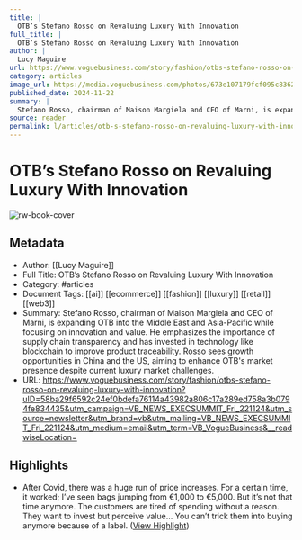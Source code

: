 ```yaml
---
title: |
  OTB’s Stefano Rosso on Revaluing Luxury With Innovation
full_title: |
  OTB’s Stefano Rosso on Revaluing Luxury With Innovation
author: |
  Lucy Maguire
url: https://www.voguebusiness.com/story/fashion/otbs-stefano-rosso-on-revaluing-luxury-with-innovation?uID=58ba29f6592c24ef0bdefa76114a43982a806c17a289ed758a3b0794fe834435&utm_campaign=VB_NEWS_EXECSUMMIT_Fri_221124&utm_source=newsletter&utm_brand=vb&utm_mailing=VB_NEWS_EXECSUMMIT_Fri_221124&utm_medium=email&utm_term=VB_VogueBusiness&__readwiseLocation=
category: articles
image_url: https://media.voguebusiness.com/photos/673e107179fcf095c8362009/16:9/w_1280,c_limit/VB-EXEC-SUMMIT-ARTICLE-MARNI-social-newsletter.jpg
published_date: 2024-11-22
summary: |
  Stefano Rosso, chairman of Maison Margiela and CEO of Marni, is expanding OTB into the Middle East and Asia-Pacific while focusing on innovation and value. He emphasizes the importance of supply chain transparency and has invested in technology like blockchain to improve product traceability. Rosso sees growth opportunities in China and the US, aiming to enhance OTB's market presence despite current luxury market challenges.
source: reader
permalink: l/articles/otb-s-stefano-rosso-on-revaluing-luxury-with-innovation
---
```

# OTB’s Stefano Rosso on Revaluing Luxury With Innovation

![rw-book-cover](https://media.voguebusiness.com/photos/673e107179fcf095c8362009/16:9/w_1280,c_limit/VB-EXEC-SUMMIT-ARTICLE-MARNI-social-newsletter.jpg)

## Metadata
- Author: [[Lucy Maguire]]
- Full Title: OTB’s Stefano Rosso on Revaluing Luxury With Innovation
- Category: #articles
- Document Tags: [[ai]] [[ecommerce]] [[fashion]] [[luxury]] [[retail]] [[web3]] 
- Summary: Stefano Rosso, chairman of Maison Margiela and CEO of Marni, is expanding OTB into the Middle East and Asia-Pacific while focusing on innovation and value. He emphasizes the importance of supply chain transparency and has invested in technology like blockchain to improve product traceability. Rosso sees growth opportunities in China and the US, aiming to enhance OTB's market presence despite current luxury market challenges.
- URL: https://www.voguebusiness.com/story/fashion/otbs-stefano-rosso-on-revaluing-luxury-with-innovation?uID=58ba29f6592c24ef0bdefa76114a43982a806c17a289ed758a3b0794fe834435&utm_campaign=VB_NEWS_EXECSUMMIT_Fri_221124&utm_source=newsletter&utm_brand=vb&utm_mailing=VB_NEWS_EXECSUMMIT_Fri_221124&utm_medium=email&utm_term=VB_VogueBusiness&__readwiseLocation=

## Highlights
- After Covid, there was a huge run of price increases. For a certain time, it worked; I’ve seen bags jumping from €1,000 to €5,000. But it’s not that time anymore. The customers are tired of spending without a reason. They want to invest but perceive value… You can’t trick them into buying anymore because of a label. ([View Highlight](https://read.readwise.io/read/01jdkx1ngpf58qs7ycc894w960))


